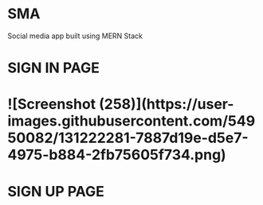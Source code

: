 # SMA
Social media app built using MERN Stack
<h1>SIGN IN PAGE <h1>![Screenshot (258)](https://user-images.githubusercontent.com/54950082/131222281-7887d19e-d5e7-4975-b884-2fb75605f734.png)
<h1>SIGN UP PAGE <h1>

